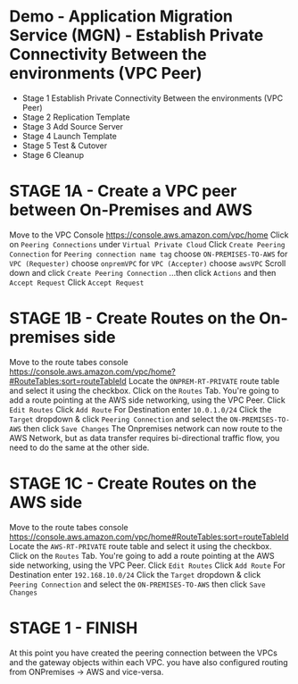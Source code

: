 # Demo - Application Migration Service (MGN) - Establish Private Connectivity Between the environments (VPC Peer)

- Stage 1 Establish Private Connectivity Between the environments (VPC Peer)
- Stage 2 Replication Template
- Stage 3 Add Source Server
- Stage 4 Launch Template
- Stage 5 Test & Cutover
- Stage 6 Cleanup

# STAGE 1A - Create a VPC peer between On-Premises and AWS

Move to the VPC Console https://console.aws.amazon.com/vpc/home
Click on `Peering Connections` under `Virtual Private Cloud`
Click `Create Peering Connection`
for `Peering connection name tag` choose `ON-PREMISES-TO-AWS`
for `VPC (Requester)` choose `onpremVPC`
for `VPC (Accepter)` choose `awsVPC`
Scroll down and click `Create Peering Connection`
...then click `Actions` and then `Accept Request`
Click `Accept Request`


# STAGE 1B - Create Routes on the On-premises side
Move to the route tabes console https://console.aws.amazon.com/vpc/home?#RouteTables:sort=routeTableId
Locate the `ONPREM-RT-PRIVATE` route table and select it using the checkbox.
Click on the `Routes` Tab.
You're going to add a route pointing at the AWS side networking, using the VPC Peer.
Click `Edit Routes`
Click `Add Route`
For Destination enter `10.0.1.0/24`
Click the `Target` dropdown & click `Peering Connection` and select the `ON-PREMISES-TO-AWS` then click `Save Changes`
The Onpremises network can now route to the AWS Network, but as data transfer requires bi-directional traffic flow, you need to do the same at the other side.

# STAGE 1C - Create Routes on the AWS side
Move to the route tabes console https://console.aws.amazon.com/vpc/home#RouteTables:sort=routeTableId
Locate the `AWS-RT-PRIVATE` route table and select it using the checkbox.
Click on the `Routes` Tab.
You're going to add a route pointing at the AWS side networking, using the VPC Peer.
Click `Edit Routes`
Click `Add Route`
For Destination enter `192.168.10.0/24`
Click the `Target` dropdown & click `Peering Connection` and select the `ON-PREMISES-TO-AWS` then click `Save Changes`

# STAGE 1 - FINISH   

At this point you have created the peering connection between the VPCs and the gateway objects within each VPC.
you have also configured routing from ONPremises -> AWS and vice-versa.


